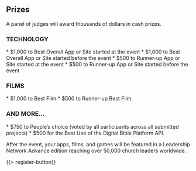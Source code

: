 ﻿## <i class="icon fa-trophy"></i> Prizes

A panel of judges will award thousands of dollars in cash prizes.
      

<h3>TECHNOLOGY</h3>
* <i class="icon fa-money money"></i> $1,000 to Best Overall App or Site started at the event
* <i class="icon fa-money money"></i> $1,000 to Best Overall App or Site started before the event
* <i class="icon fa-money money"></i> $500 to Runner-up App or Site started at the event
* <i class="icon fa-money money"></i> $500 to Runner-up App or Site started before the event



<h3>FILMS</h3>
* <i class="icon fa-money money"></i> $1,000 to Best Film
* <i class="icon fa-money money"></i> $500 to Runner-up Best Film 


<h3>AND MORE...</h3>
* <i class="icon fa-money money"></i> $750 to People’s choice (voted by all participants across all submitted projects)
* <i class="icon fa-money money"></i> $500 for the Best Use of the Digital Bible Platform API.



After the event, your apps, films, and games will be featured in a Leadership Network Advance edition reaching over 50,000 church leaders worldwide. 

{{> register-button}}

